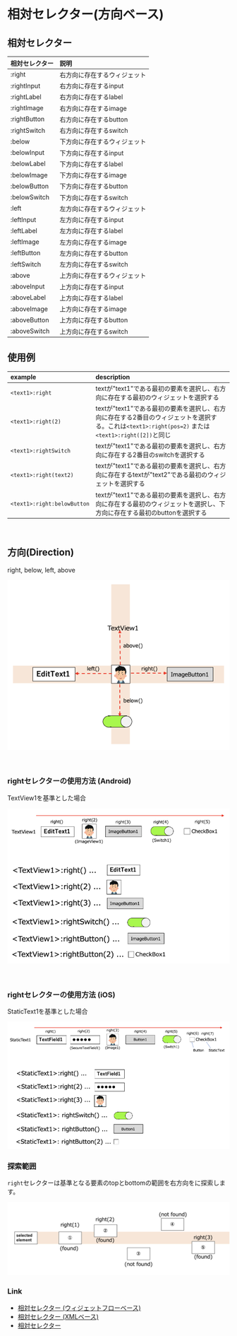 # 相対セレクター(方向ベース)

## 相対セレクター

| 相対セレクター      | 説明             |
|:-------------|:---------------|
| :right       | 右方向に存在するウィジェット |
| :rightInput  | 右方向に存在するinput  |
| :rightLabel  | 右方向に存在するlabel  |
| :rightImage  | 右方向に存在するimage  |
| :rightButton | 右方向に存在するbutton |
| :rightSwitch | 右方向に存在するswitch |
| :below       | 下方向に存在するウィジェット |
| :belowInput  | 下方向に存在するinput  |
| :belowLabel  | 下方向に存在するlabel  |
| :belowImage  | 下方向に存在するimage  |
| :belowButton | 下方向に存在するbutton |
| :belowSwitch | 下方向に存在するswitch |
| :left        | 左方向に存在するウィジェット |
| :leftInput   | 左方向に存在するinput  |
| :leftLabel   | 左方向に存在するlabel  |
| :leftImage   | 左方向に存在するimage  |
| :leftButton  | 左方向に存在するbutton |
| :leftSwitch  | 左方向に存在するswitch |
| :above       | 上方向に存在するウィジェット |
| :aboveInput  | 上方向に存在するinput  |
| :aboveLabel  | 上方向に存在するlabel  |
| :aboveImage  | 上方向に存在するimage  |
| :aboveButton | 上方向に存在するbutton |
| :aboveSwitch | 上方向に存在するswitch |

## 使用例

| example                     | description                                                                                            |
|:----------------------------|:-------------------------------------------------------------------------------------------------------|
| `<text1>:right`             | textが"text1"である最初の要素を選択し、右方向に存在する最初のウィジェットを選択する                                                        |
| `<text1>:right(2)`          | textが"text1"である最初の要素を選択し、右方向に存在する2番目のウィジェットを選択する。これは`<text1>:right(pos=2)` または `<text1>:right([2])`と同じ |
| `<text1>:rightSwitch`       | textが"text1"である最初の要素を選択し、右方向に存在する2番目のswitchを選択する                                                       |
| `<text1>:right(text2)`      | textが"text1"である最初の要素を選択し、右方向に存在するtextが"text2"である最初のウィジェットを選択する                                         |
| `<text1>:right:belowButton` | textが"text1"である最初の要素を選択し、右方向に存在する最初のウィジェットを選択し、下方向に存在する最初のbuttonを選択する                                  |

<br>

## 方向(Direction)

right, below, left, above

![direction](../../_images/direction_4way.png)

<br>

### rightセレクターの使用方法 (Android)

TextView1を基準とした場合

![direction right android 1](../../_images/direction_right_android.png)

<br>

### rightセレクターの使用方法 (iOS)

StaticText1を基準とした場合

![direction right ios 1](../../_images/direction_right_ios.png)

### 探索範囲

`right`セレクターは基準となる要素のtopとbottomの範囲を右方向をに探索します。

![search range](../../_images/direction_search_range.png)

### Link

- [相対セレクター (ウィジェットフローベース)](relative_selector_flow_ja.md)
- [相対セレクター (XMLベース)](relative_selector_xml_ja.md)
- [相対セレクター](relative_selector_ja.md)
